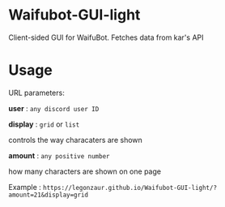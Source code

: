 # Waifubot-GUI-light

Client-sided GUI for WaifuBot. Fetches data from kar's API

# Usage

URL parameters:

**user** : `any discord user ID`

**display** : `grid` or `list`

controls the way characaters are shown

**amount** : `any positive number`

how many characters are shown on one page

Example : `https://legonzaur.github.io/Waifubot-GUI-light/?amount=21&display=grid`
